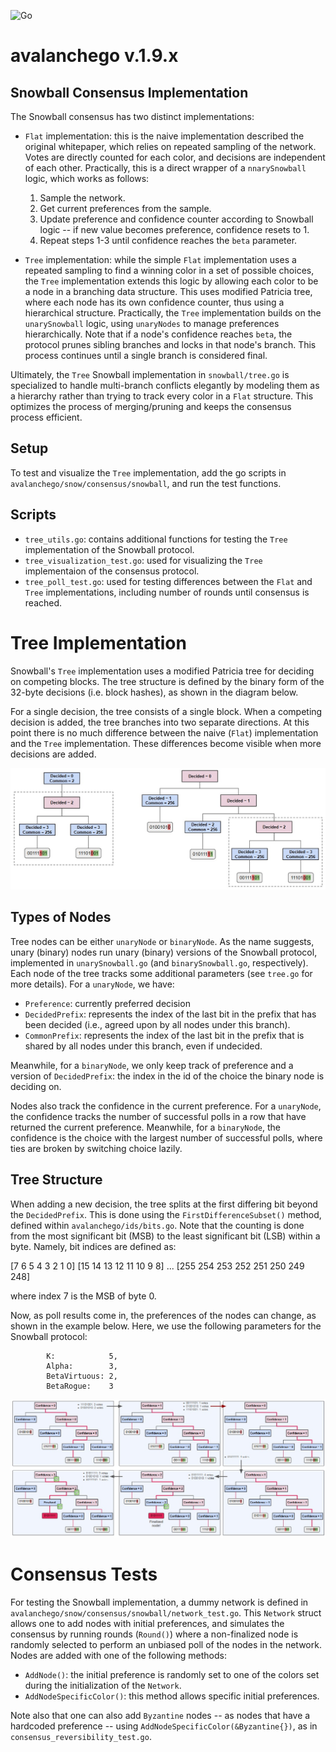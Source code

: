 ![Go](https://img.shields.io/badge/Golang-1.21.8-%2300ADD8.svg?style=flate&logo=go&logoColor=white)


# avalanchego v.1.9.x

## Snowball Consensus Implementation

The Snowball consensus has two distinct implementations:

* `Flat` implementation: this is the naive implementation described the original whitepaper, which relies on repeated sampling of the network.
Votes are directly counted for each color, and decisions are independent of each other.
Practically, this is a direct wrapper of a `nnarySnowball` logic, which works as follows:
	1. Sample the network.
	2. Get current preferences from the sample.
	3. Update preference and confidence counter according to Snowball logic -- if new value becomes preference, confidence resets to 1.
	4. Repeat steps 1-3 until confidence reaches the `beta` parameter.
 
* `Tree` implementation: while the simple `Flat` implementation uses a repeated sampling to find a winning color in a set of possible choices, the `Tree` implementation extends this logic by allowing each color to be a node in a branching data structure. 
This uses modified Patricia tree, where each node has its own confidence counter, thus using a hierarchical structure.
Practically, the `Tree` implementation builds on the `unarySnowball` logic, using `unaryNodes` to manage preferences hierarchically.
Note that if a node's confidence reaches `beta`, the protocol prunes sibling branches and locks in that node's branch.
This process continues until a single branch is considered final.


Ultimately, the `Tree` Snowball implementation in `snowball/tree.go` is specialized to handle multi-branch conflicts elegantly by modeling them as a hierarchy rather than trying to track every color in a `Flat` structure.
This optimizes the process of merging/pruning and keeps the consensus process efficient.


## Setup

To test and visualize the `Tree` implementation, add the go scripts in `avalanchego/snow/consensus/snowball`, and run the test functions.

## Scripts

* `tree_utils.go`: contains additional functions for testing the `Tree` implementation of the Snowball protocol.
* `tree_visualization_test.go`: used for visualizing the `Tree` implementaion of the consensus protocol.
* `tree_poll_test.go`: used for testing differences between the `Flat` and `Tree` implementations, including number of rounds until consensus is reached.



# Tree Implementation


Snowball's `Tree` implementation uses a modified Patricia tree for deciding on competing blocks.
The tree structure is defined by the binary form of the 32-byte decisions (i.e. block hashes), as shown in the diagram below.


For a single decision, the tree consists of a single block.
When a competing decision is added, the tree branches into two separate directions.
At this point there is no much difference between the naive (`Flat`) implementation and the `Tree` implementation.
These differences become visible when more decisions are added.

<p align="center">
  <img src="tree.jpg">
</p>


## Types of Nodes

Tree nodes can be either `unaryNode` or `binaryNode`.
As the name suggests, unary (binary) nodes run unary (binary) versions of the Snowball protocol, implemented in `unarySnowball.go` (and `binarySnowball.go`, respectively).
Each node of the tree tracks some additional parameters (see `tree.go` for more details).
For a `unaryNode`, we have:
* `Preference`: currently preferred decision
* `DecidedPrefix`: represents the index of the last bit in the prefix that has been decided (i.e., agreed upon by all nodes under this branch).
* `CommonPrefix`: represents the index of the last bit in the prefix that is shared by all nodes under this branch, even if undecided.

Meanwhile, for a `binaryNode`, we only keep track of preference and a version of `DecidedPrefix`: the index in the id of the choice the binary node is deciding on.

Nodes also track the confidence in the current preference.
For a `unaryNode`, the confidence tracks the number of successful polls in a row that have returned the current preference.
Meanwhile, for a `binaryNode`, the confidence is the choice with the largest number of successful polls, where ties are broken by switching choice lazily.


## Tree Structure

When adding a new decision, the tree splits at the first differing bit beyond the `DecidedPrefix`.
This is done using the `FirstDifferenceSubset()` method, defined within `avalanchego/ids/bits.go`.
Note that the counting is done from the most significant bit (MSB) to the least significant bit (LSB) within a byte.
Namely, bit indices are defined as:

[7 6 5 4 3 2 1 0] [15 14 13 12 11 10 9 8] ... [255 254 253 252 251 250 249 248]

where index 7 is the MSB of byte 0.

Now, as poll results come in, the preferences of the nodes can change, as shown in the example below.
Here, we use the following parameters for the Snowball protocol:

```
        K:            5,
        Alpha:        3,
        BetaVirtuous: 2,
        BetaRogue:    3
```

<p align="center">
  <img src="tree_changing.jpg">
</p>


# Consensus Tests

For testing the Snowball implementation, a dummy network is defined in `avalanchego/snow/consensus/snowball/network_test.go`.
This `Network` struct allows one to add nodes with initial preferences, and simulates the consensus by running rounds (`Round()`) where a non-finalized node is randomly selected to perform an unbiased poll of the nodes in the network.
Nodes are added with one of the following methods:

* `AddNode()`: the initial preference is randomly set to one of the colors set during the initialization of the `Network`.
* `AddNodeSpecificColor()`: this method allows specific initial preferences.

Note also that one can also add `Byzantine` nodes -- as nodes that have a hardcoded preference -- using `AddNodeSpecificColor(&Byzantine{})`, as in `consensus_reversibility_test.go`.

